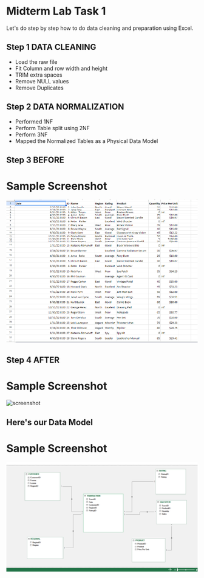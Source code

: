 
# Midterm Lab Task 1
Let's do step by step how to do data cleaning and preparation using Excel.

## Step 1 DATA CLEANING
- Load the raw file
- Fit Column and row width and height
- TRIM extra spaces
- Remove NULL values
- Remove Duplicates
## Step 2 DATA NORMALIZATION
- Performed 1NF
- Perform Table split using 2NF
- Perform 3NF
- Mapped the Normalized Tables as a Physical Data Model
## Step 3 BEFORE
# Sample Screenshot
![screenshot](/Midterm%20Task%201/Images/DataRAW.png)
## Step 4 AFTER
# Sample Screenshot
![screenshot](/Midterm%20Task%201/Images/DataCleaning.png)
## Here's our Data Model
# Sample Screenshot
![screenshot](/Midterm%20Task%201/Images/ERD.ss.png)
